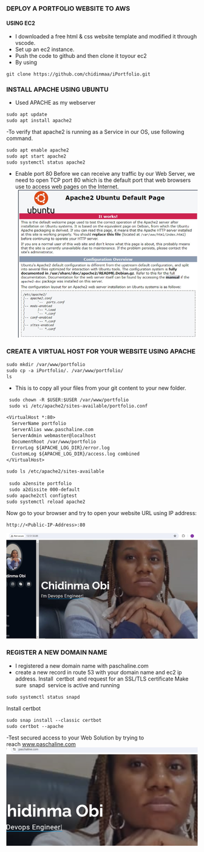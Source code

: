 ### DEPLOY A PORTFOLIO WEBSITE TO AWS
#### USING EC2 
- I downloaded a free html & css website template and modified it through vscode.
- Set up an ec2 instance.
- Push the code to github and then clone it toyour ec2
- By using 
```
git clone https://github.com/chidinmaa/iPortfolio.git

```
### INSTALL APACHE USING UBUNTU
- Used APACHE as my webserver
```
sudo apt update
sudo apt install apache2
```
-To verify that apache2 is running as a Service in our OS, use following command.
```
sudo apt enable apache2
sudo apt start apache2
sudo systemctl status apache2
 ```
 - Enable port 80 Before we can receive any traffic by our Web Server, we need to open TCP port 80 which is the default port that web browsers use to access web pages on the Internet.
 ![alt text](Images/Apache.JPG)
 ### CREATE A VIRTUAL HOST FOR YOUR WEBSITE USING APACHE
 ```
 sudo mkdir /var/www/portfolio
 sudo cp -a iPortfolio/. /var/www/portfolio/
 ls
 ```
 - This is to copy all your files from your git content to your new folder.
 ```
  sudo chown -R $USER:$USER /var/www/portfolio
  sudo vi /etc/apache2/sites-available/portfolio.conf
  ```
  ```
  <VirtualHost *:80>
    ServerName portfolio
    ServerAlias www.paschaline.com 
    ServerAdmin webmaster@localhost
    DocumentRoot /var/www/portfolio
    ErrorLog ${APACHE_LOG_DIR}/error.log
    CustomLog ${APACHE_LOG_DIR}/access.log combined
</VirtualHost>
```
```
sudo ls /etc/apache2/sites-available

 sudo a2ensite portfolio
 sudo a2dissite 000-default
sudo apache2ctl configtest
sudo systemctl reload apache2
```
Now go to your browser and try to open your website URL using IP address:
```
http://<Public-IP-Address>:80
```
![alt text](Images/web.JPG)
### REGISTER A NEW DOMAIN NAME
- I registered a new domain name with paschaline.com
- create a new record in route 53 with your domain name and ec2 ip address.
Install  certbot  and request for an SSL/TLS certificate
Make sure  snapd  service is active and running
```
sudo systemctl status snapd
```
Install certbot
```
sudo snap install --classic certbot
sudo certbot --apache
```
-Test secured access to your Web Solution by trying to reach www.paschaline.com
![alt text](Images/image.png)









